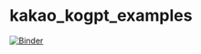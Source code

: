 # kakao_kogpt_examples

[![Binder](https://mybinder.org/badge_logo.svg)](https://mybinder.org/v2/gh/DavidChoi76/kakao_kogpt_examples/main?filepath=KAKAO_KoGPT_API_%ED%99%9C%EC%9A%A9.ipynb)
